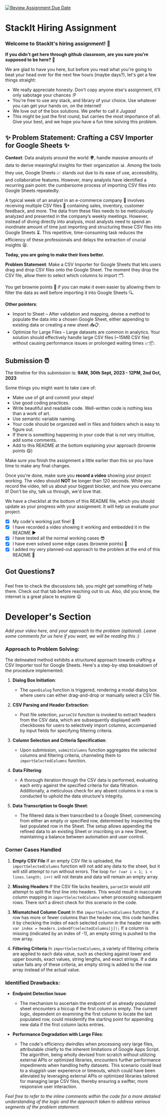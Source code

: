 [![Review Assignment Due Date](https://classroom.github.com/assets/deadline-readme-button-24ddc0f5d75046c5622901739e7c5dd533143b0c8e959d652212380cedb1ea36.svg)](https://classroom.github.com/a/_IojtdoU)
# StackIt Hiring Assignment

### Welcome to StackIt's hiring assignment! 🚀

**If you didn't get here through github classroom, are you sure you're supposed to be here? 🤨**


We are glad to have you here, but before you read what you're going to beat your head over for the next few hours (maybe days?), let's get a few things straight:
- We really appreciate honesty. Don't copy anyone else's assignment, it'll only sabotage your chances :P
- You're free to use any stack, and library of your choice. Use whatever you can get your hands on, on the internet!
- We love out of the box solutions. We prefer to call it *Jugaad* 
- This might be just the first round, but carries the most importance of all. Give your best, and we hope you have a fun time solving this problem.

## ✨ **Problem Statement: Crafting a CSV Importer for Google Sheets** ✨

**Context**:
Data analysts around the world 🌍, handle massive amounts of data to derive meaningful insights for their organization 📊. Among the tools they use, Google Sheets 📈 stands out due to its ease of use, accessibility, and collaborative features. However, many analysts have identified a recurring pain point: the cumbersome process of importing CSV files into Google Sheets repeatedly.

A typical week of an analyst in an e-commerce company 🛒 involves receiving multiple CSV files 📁 containing sales, inventory, customer feedback, and more. The data from these files needs to be meticulously analyzed and presented in the company’s weekly meetings. However, instead of diving directly into analysis, most analysts need to spend an inordinate amount of time just importing and structuring these CSV files into Google Sheets ⏳. This repetitive, time-consuming task reduces the efficiency of these professionals and delays the extraction of crucial insights 😫.

**Today, you are going to make their lives better.**

**Problem Statement**:
Make a CSV Importer for Google Sheets that lets users drag and drop CSV files onto the Google Sheet. The moment they drop the CSV file, allow them to select which columns to import 🗂️.

You get brownie points 🍪 if you can make it even easier by allowing them to filter the data as well before importing it into Google Sheets 🔍.

**Other pointers**:
- Import to Sheet – After validation and mapping, devise a method to populate the data into a chosen Google Sheet, either appending to existing data or creating a new sheet 📥📋.
- Optimize for Large Files – Large datasets are common in analytics. Your solution should effectively handle large CSV files (~15MB CSV file) without causing performance issues or prolonged waiting times 📈📦.

## Submission ⏰
The timeline for this submission is: **9AM, 30th Sept, 2023 - 12PM, 2nd Oct, 2023**

Some things you might want to take care of:
- Make use of git and commit your steps!
- Use good coding practices.
- Write beautiful and readable code. Well-written code is nothing less than a work of art.
- Use semantic variable naming.
- Your code should be organized well in files and folders which is easy to figure out.
- If there is something happening in your code that is not very intuitive, add some comments.
- Add to this README at the bottom explaining your approach (brownie points 😋)

Make sure you finish the assignment a little earlier than this so you have time to make any final changes.

Once you're done, make sure you **record a video** showing your project working. The video should **NOT** be longer than 120 seconds. While you record the video, tell us about your biggest blocker, and how you overcame it! Don't be shy, talk us through, we'd love that.

We have a checklist at the bottom of this README file, which you should update as your progress with your assignment. It will help us evaluate your project.

- [x] My code's working just fine! 🥳
- [x] I have recorded a video showing it working and embedded it in the README ▶️
- [x] I have tested all the normal working cases 😎
- [x] I have even solved some edge cases (brownie points) 💪
- [x] I added my very planned-out approach to the problem at the end of this README 📜

## Got Questions❓
Feel free to check the discussions tab, you might get something of help there. Check out that tab before reaching out to us. Also, did you know, the internet is a great place to explore 😛

# Developer's Section
*Add your video here, and your approach to the problem (optional). Leave some comments for us here if you want, we will be reading this :)*

### Approach to Problem Solving:
The delineated method exhibits a structured approach towards crafting a CSV Importer tool for Google Sheets. Here's a step-by-step breakdown of the procedure implemented:

1. **Dialog Box Initiation**:
   - The `openDialog` function is triggered, rendering a modal dialog box where users can either drag-and-drop or manually select a CSV file.
   
2. **CSV Parsing and Header Extraction**:
   - Post file selection, `parseCSV` function is invoked to extract headers from the CSV data, which are subsequently displayed with checkboxes for users to selectively import columns, accompanied by input fields for specifying filtering criteria.
   
3. **Column Selection and Criteria Specification**:
   - Upon submission, `submitColumns` function aggregates the selected columns and filtering criteria, channeling them to `importSelectedColumns` function.
   
4. **Data Filtering**:
   - A thorough iteration through the CSV data is performed, evaluating each entry against the specified criteria for data filtration. Additionally, a meticulous check for any absent columns in a row is conducted to uphold the data structure's integrity.
   
5. **Data Transcription to Google Sheet**:
   - The filtered data is then transcribed to a Google Sheet, commencing from either an empty or specified row, determined by inspecting the last populated row in the Sheet. The setup allows appending the refined data to an existing Sheet or inscribing on a new Sheet, maintaining a balance between automation and user control. 


### Corner Cases Handled 

1. **Empty CSV File**
If an empty CSV file is uploaded, the `importSelectedColumns` function will not add any data to the sheet, but it will still attempt to run without errors. The loop `for (var i = 1; i < lines.length; i++)` will not iterate and data will remain an empty array.

2.  **Missing Headers**
If the CSV file lacks headers, `parseCSV` would still attempt to split the first line into headers. This would result in inaccurate column mapping in `importSelectedColumns` when processing subsequent rows. There isn’t a direct check for this scenario in the code.

3.  **Mismatched Column Count**
In the `importSelectedColumns` function, if a row has more or fewer columns than the header row, this code handles it by checking the index of each selected column in the header row with `var index = headers.indexOf(selectedColumns[j]);` If a column is missing (indicated by an index of -1), an empty string is pushed to the row array.

4. **Filtering Criteria**
In `importSelectedColumns`, a variety of filtering criteria are applied to each data value, such as checking against lower and upper bounds, exact values, string lengths, and exact strings. If a data value fails any of these criteria, an empty string is added to the row array instead of the actual value.


### Identified Drawbacks:

- **Endpoint Detection Issue**:
  - The mechanism to ascertain the endpoint of an already populated sheet encounters a hiccup if the first column is empty. The current logic, dependent on examining the first column to locate the last populated row, could misidentify the starting point for appending new data if the first column lacks entries.
  
- **Performance Degradation with Large Files**:
  - The code's efficiency dwindles when processing very large files, attributable chiefly to the inherent limitations of Google Apps Script. The algorithm, being wholly devised from scratch without utilizing external APIs or optimized libraries, encounters further performance impediments when handling hefty datasets. This scenario could lead to a sluggish user experience or timeouts, which could have been alleviated by leveraging external APIs or optimized libraries tailored for managing large CSV files, thereby ensuring a swifter, more responsive user interaction.

*Feel free to refer to the inline comments within the code for a more detailed understanding of the logic and the approach taken to address various segments of the problem statement.*

